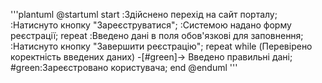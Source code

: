 '''plantuml
@startuml
start
:Здійснено перехід на сайт порталу;
:Натиснуто кнопку "Зареєструватися";
:Системою надано форму реєстрації;
repeat
:Введено дані в поля обов'язкові для заповнення;
:Натиснуто кнопку "Завершити реєстрацію";
repeat while (Перевірено коректність введених даних)
-[#green]-> Введено правильні дані;
#green:Зареєстровано користувача;
end
@enduml
'''
